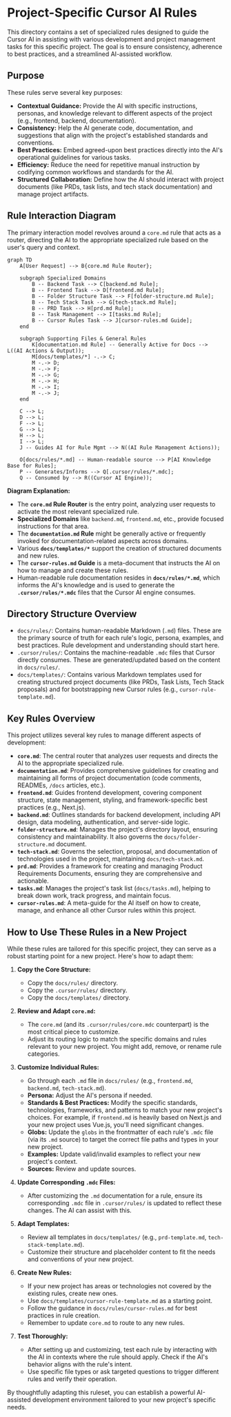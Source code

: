 # Project-Specific Cursor AI Rules

This directory contains a set of specialized rules designed to guide the Cursor AI in assisting with various development and project management tasks for this specific project. The goal is to ensure consistency, adherence to best practices, and a streamlined AI-assisted workflow.

## Purpose

These rules serve several key purposes:

*   **Contextual Guidance:** Provide the AI with specific instructions, personas, and knowledge relevant to different aspects of the project (e.g., frontend, backend, documentation).
*   **Consistency:** Help the AI generate code, documentation, and suggestions that align with the project's established standards and conventions.
*   **Best Practices:** Embed agreed-upon best practices directly into the AI's operational guidelines for various tasks.
*   **Efficiency:** Reduce the need for repetitive manual instruction by codifying common workflows and standards for the AI.
*   **Structured Collaboration:** Define how the AI should interact with project documents (like PRDs, task lists, and tech stack documentation) and manage project artifacts.

## Rule Interaction Diagram

The primary interaction model revolves around a `core.md` rule that acts as a router, directing the AI to the appropriate specialized rule based on the user's query and context.

```mermaid
graph TD
    A[User Request] --> B{core.md Rule Router};

    subgraph Specialized Domains
        B -- Backend Task --> C[backend.md Rule];
        B -- Frontend Task --> D[frontend.md Rule];
        B -- Folder Structure Task --> F[folder-structure.md Rule];
        B -- Tech Stack Task --> G[tech-stack.md Rule];
        B -- PRD Task --> H[prd.md Rule];
        B -- Task Management --> I[tasks.md Rule];
        B -- Cursor Rules Task --> J[cursor-rules.md Guide];
    end

    subgraph Supporting Files & General Rules
        K[documentation.md Rule] -- Generally Active for Docs --> L((AI Actions & Output));
        M[docs/templates/*] -.-> C;
        M -.-> D;
        M -.-> F;
        M -.-> G;
        M -.-> H;
        M -.-> I;
        M -.-> J;
    end

    C --> L;
    D --> L;
    F --> L;
    G --> L;
    H --> L;
    I --> L;
    J -- Guides AI for Rule Mgmt --> N((AI Rule Management Actions));

    O[docs/rules/*.md] -- Human-readable source --> P[AI Knowledge Base for Rules];
    P -- Generates/Informs --> Q[.cursor/rules/*.mdc];
    Q -- Consumed by --> R((Cursor AI Engine));
```

**Diagram Explanation:**

*   The **`core.md` Rule Router** is the entry point, analyzing user requests to activate the most relevant specialized rule.
*   **Specialized Domains** like `backend.md`, `frontend.md`, etc., provide focused instructions for that area.
*   The **`documentation.md` Rule** might be generally active or frequently invoked for documentation-related aspects across domains.
*   Various **`docs/templates/*`** support the creation of structured documents and new rules.
*   The **`cursor-rules.md` Guide** is a meta-document that instructs the AI on how to manage and create these rules.
*   Human-readable rule documentation resides in **`docs/rules/*.md`**, which informs the AI's knowledge and is used to generate the **`.cursor/rules/*.mdc`** files that the Cursor AI engine consumes.

## Directory Structure Overview

*   `docs/rules/`: Contains human-readable Markdown (`.md`) files. These are the primary source of truth for each rule's logic, persona, examples, and best practices. Rule development and understanding should start here.
*   `.cursor/rules/`: Contains the machine-readable `.mdc` files that Cursor directly consumes. These are generated/updated based on the content in `docs/rules/`.
*   `docs/templates/`: Contains various Markdown templates used for creating structured project documents (like PRDs, Task Lists, Tech Stack proposals) and for bootstrapping new Cursor rules (e.g., `cursor-rule-template.md`).

## Key Rules Overview

This project utilizes several key rules to manage different aspects of development:

*   **`core.md`**: The central router that analyzes user requests and directs the AI to the appropriate specialized rule.
*   **`documentation.md`**: Provides comprehensive guidelines for creating and maintaining all forms of project documentation (code comments, READMEs, `/docs` articles, etc.).
*   **`frontend.md`**: Guides frontend development, covering component structure, state management, styling, and framework-specific best practices (e.g., Next.js).
*   **`backend.md`**: Outlines standards for backend development, including API design, data modeling, authentication, and server-side logic.
*   **`folder-structure.md`**: Manages the project's directory layout, ensuring consistency and maintainability. It also governs the `docs/folder-structure.md` document.
*   **`tech-stack.md`**: Governs the selection, proposal, and documentation of technologies used in the project, maintaining `docs/tech-stack.md`.
*   **`prd.md`**: Provides a framework for creating and managing Product Requirements Documents, ensuring they are comprehensive and actionable.
*   **`tasks.md`**: Manages the project's task list (`docs/tasks.md`), helping to break down work, track progress, and maintain focus.
*   **`cursor-rules.md`**: A meta-guide for the AI itself on how to create, manage, and enhance all other Cursor rules within this project.

## How to Use These Rules in a New Project

While these rules are tailored for this specific project, they can serve as a robust starting point for a new project. Here's how to adapt them:

1.  **Copy the Core Structure:**
    *   Copy the `docs/rules/` directory.
    *   Copy the `.cursor/rules/` directory.
    *   Copy the `docs/templates/` directory.

2.  **Review and Adapt `core.md`:**
    *   The `core.md` (and its `.cursor/rules/core.mdc` counterpart) is the most critical piece to customize.
    *   Adjust its routing logic to match the specific domains and rules relevant to your new project. You might add, remove, or rename rule categories.

3.  **Customize Individual Rules:**
    *   Go through each `.md` file in `docs/rules/` (e.g., `frontend.md`, `backend.md`, `tech-stack.md`).
    *   **Persona:** Adjust the AI's persona if needed.
    *   **Standards & Best Practices:** Modify the specific standards, technologies, frameworks, and patterns to match your new project's choices. For example, if `frontend.md` is heavily based on Next.js and your new project uses Vue.js, you'll need significant changes.
    *   **Globs:** Update the `globs` in the frontmatter of each rule's `.mdc` file (via its `.md` source) to target the correct file paths and types in your new project.
    *   **Examples:** Update valid/invalid examples to reflect your new project's context.
    *   **Sources:** Review and update sources.

4.  **Update Corresponding `.mdc` Files:**
    *   After customizing the `.md` documentation for a rule, ensure its corresponding `.mdc` file in `.cursor/rules/` is updated to reflect these changes. The AI can assist with this.

5.  **Adapt Templates:**
    *   Review all templates in `docs/templates/` (e.g., `prd-template.md`, `tech-stack-template.md`).
    *   Customize their structure and placeholder content to fit the needs and conventions of your new project.

6.  **Create New Rules:**
    *   If your new project has areas or technologies not covered by the existing rules, create new ones.
    *   Use `docs/templates/cursor-rule-template.md` as a starting point.
    *   Follow the guidance in `docs/rules/cursor-rules.md` for best practices in rule creation.
    *   Remember to update `core.md` to route to any new rules.

7.  **Test Thoroughly:**
    *   After setting up and customizing, test each rule by interacting with the AI in contexts where the rule should apply. Check if the AI's behavior aligns with the rule's intent.
    *   Use specific file types or ask targeted questions to trigger different rules and verify their operation.

By thoughtfully adapting this ruleset, you can establish a powerful AI-assisted development environment tailored to your new project's specific needs. 